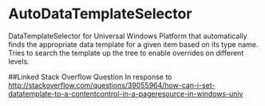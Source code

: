 # AutoDataTemplateSelector
DataTemplateSelector for Universal Windows Platform that automatically finds the appropriate data template for a given item based on its type name. Tries to search the template up the tree to enable overrides on different levels.

##Linked Stack Overflow Question
In response to http://stackoverflow.com/questions/39055964/how-can-i-set-datatemplate-to-a-contentcontrol-in-a-pageresource-in-windows-univ